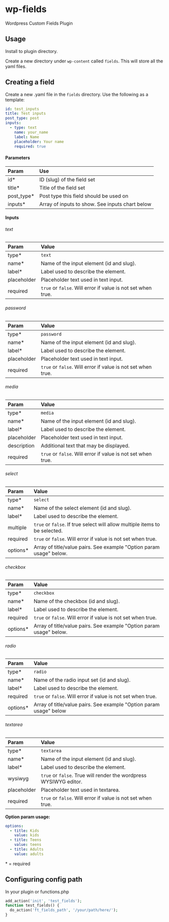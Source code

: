 wp-fields
=========

Wordpress Custom Fields Plugin

## Usage

Install to plugin directory.

Create a new directory under `wp-content` called `fields`. This will store all the yaml files.

## Creating a field

Create a new .yaml file in the `fields` directory. Use the following as a template:

```yaml
id: test_inputs
title: Test inputs
post_type: post
inputs:
  - type: text
    name: your_name
    label: Name
    placeholder: Your name
    required: true
```

#### Parameters

| Param      | Use                                             |
| :--------- | :---------------------------------------------- |
| id*        | ID (slug) of the field set                      |
| title*     | Title of the field set                          |
| post_type* | Post type this field should be used on          |
| inputs*    | Array of inputs to show. See inputs chart below |

#### Inputs

###### text

| Param | Value |
| :-- | :-- |
| type* | `text` |
| name* | Name of the input element (id and slug). |
| label* | Label used to describe the element. |
| placeholder | Placeholder text used in text input. |
| required | `true` or `false`. Will error if value is not set when true. |

###### password

| Param | Value |
| :-- | :-- |
| type* | `password` |
| name* | Name of the input element (id and slug). |
| label* | Label used to describe the element. |
| placeholder | Placeholder text used in text input. |
| required | `true` or `false`. Will error if value is not set when true. |

###### media

| Param | Value |
| :-- | :-- |
| type* | `media` |
| name* | Name of the input element (id and slug). |
| label* | Label used to describe the element. |
| placeholder | Placeholder text used in text input. |
| description | Additional text that may be displayed. |
| required | `true` or `false`. Will error if value is not set when true. |

###### select

| Param | Value |
| :-- | :-- |
| type* | `select` |
| name* | Name of the select element (id and slug). |
| label* | Label used to describe the element. |
| multiple | `true` or `false`. If true select will allow multiple items to be selected. |
| required | `true` or `false`. Will error if value is not set when true. |
| options* | Array of title/value pairs. See example "Option param usage" below. |

###### checkbox

| Param | Value |
| :-- | :-- |
| type* | `checkbox` |
| name* | Name of the checkbox (id and slug). |
| label* | Label used to describe the element. |
| required | `true` or `false`. Will error if value is not set when true. |
| options* | Array of title/value pairs. See example "Option param usage" below. |

###### radio

| Param | Value |
| :-- | :-- |
| type* | `radio` |
| name* | Name of the radio input set (id and slug). |
| label* | Label used to describe the element. |
| required | `true` or `false`. Will error if value is not set when true. |
| options* | Array of title/value pairs. See example "Option param usage" below |

###### textarea

| Param | Value |
| :-- | :-- |
| type* | `textarea` |
| name* | Name of the input element (id and slug). |
| label* | Label used to describe the element. |
| wysiwyg | `true` or `false`. True will render the wordpress WYSIWYG editor. |
| placeholder | Placeholder text used in textarea. |
| required | `true` or `false`. Will error if value is not set when true. |

**Option param usage:**

```yaml
options:
  - title: Kids
    value: kids
  - title: Teens
    value: teens
  - title: Adults
    value: adults
```


\* = required

## Configuring config path

In your plugin or functions.php

```php
add_action('init', 'test_fields');
function test_fields() {
  do_action('ft_fields_path', '/your/path/here/');
}
```